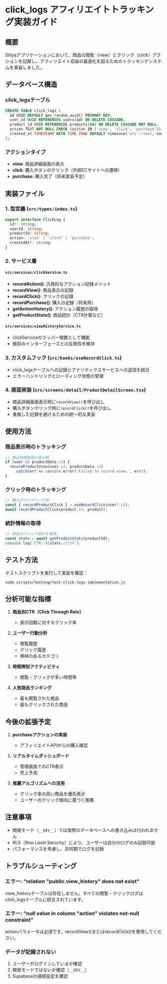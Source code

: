 # click_logs アフィリエイトトラッキング実装ガイド

## 概要

Stilyaアプリケーションにおいて、商品の閲覧（view）とクリック（click）アクションを記録し、アフィリエイト収益の最適化を図るためのトラッキングシステムを実装しました。

## データベース構造

### click_logsテーブル
```sql
CREATE TABLE click_logs (
  id UUID DEFAULT gen_random_uuid() PRIMARY KEY,
  user_id UUID REFERENCES users(id) ON DELETE CASCADE,
  product_id UUID REFERENCES products(id) ON DELETE CASCADE NOT NULL,
  action TEXT NOT NULL CHECK (action IN ('view', 'click', 'purchase')),
  created_at TIMESTAMP WITH TIME ZONE DEFAULT timezone('utc'::text, now()) NOT NULL
);
```

### アクションタイプ
- **view**: 商品詳細画面の表示
- **click**: 購入ボタンのクリック（外部ECサイトへの遷移）
- **purchase**: 購入完了（将来実装予定）

## 実装ファイル

### 1. 型定義 (`src/types/index.ts`)
```typescript
export interface ClickLog {
  id?: string;
  userId: string;
  productId: string;
  action: 'view' | 'click' | 'purchase';
  createdAt?: string;
}
```

### 2. サービス層

#### `src/services/clickService.ts`
- **recordAction()**: 汎用的なアクション記録メソッド
- **recordView()**: 商品表示の記録
- **recordClick()**: クリックの記録
- **recordPurchase()**: 購入の記録（将来用）
- **getActionHistory()**: アクション履歴の取得
- **getProductStats()**: 商品統計（CTR計算など）

#### `src/services/viewHistoryService.ts`
- clickServiceのラッパー関数として機能
- 既存のインターフェースとの互換性を維持

### 3. カスタムフック (`src/hooks/useRecordClick.ts`)
- click_logsテーブルへの記録とアナリティクスサービスへの送信を統合
- エラーハンドリングとローディング状態の管理

### 4. 画面実装 (`src/screens/detail/ProductDetailScreen.tsx`)
- 商品詳細画面表示時に`recordView()`を呼び出し
- 購入ボタンクリック時に`recordClick()`を呼び出し
- 重複した記録を避けるための統一的な実装

## 使用方法

### 商品表示時のトラッキング
```typescript
// 商品詳細画面の表示時
if (user && productData.id) {
  recordProductView(user.id, productData.id)
    .catch(err => console.error('Failed to record view:', err));
}
```

### クリック時のトラッキング
```typescript
// 購入ボタンクリック時
const { recordProductClick } = useRecordClick(user?.id);
await recordProductClick(product.id, product);
```

### 統計情報の取得
```typescript
// 商品のクリック統計を取得
const stats = await getProductStats(productId);
console.log(`CTR: ${stats.ctr}%`);
```

## テスト方法

テストスクリプトを実行して実装を確認：
```bash
node scripts/testing/test-click-logs-implementation.js
```

## 分析可能な指標

1. **商品別CTR（Click Through Rate）**
   - 表示回数に対するクリック率

2. **ユーザー行動分析**
   - 閲覧履歴
   - クリック履歴
   - 興味のあるカテゴリ

3. **時間帯別アクティビティ**
   - 閲覧・クリックが多い時間帯

4. **人気商品ランキング**
   - 最も閲覧された商品
   - 最もクリックされた商品

## 今後の拡張予定

1. **purchaseアクションの実装**
   - アフィリエイトAPIからの購入確認

2. **リアルタイムダッシュボード**
   - 管理画面でのCTR表示
   - 売上予測

3. **推薦アルゴリズムへの活用**
   - クリック率の高い商品を優先表示
   - ユーザーのクリック傾向に基づく推薦

## 注意事項

- 開発モード（`__DEV__`）では実際のデータベースへの書き込みは行われません
- RLS（Row Level Security）により、ユーザーは自分のログのみ記録可能
- パフォーマンスを考慮し、非同期でログを記録

## トラブルシューティング

### エラー: "relation \"public.view_history\" does not exist"
view_historyテーブルは存在しません。すべての閲覧・クリックログはclick_logsテーブルに統合されています。

### エラー: "null value in column \"action\" violates not-null constraint"
actionパラメータは必須です。recordView()またはrecordClick()を使用してください。

### データが記録されない
1. ユーザーがログインしているか確認
2. 開発モードではないか確認（`__DEV__`）
3. Supabaseの接続設定を確認
